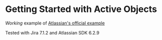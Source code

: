 # Getting Started with Active Objects
*Working* example of [Atlassian's official example](https://developer.atlassian.com/docs/atlassian-platform-common-components/active-objects/getting-started-with-active-objects)

Tested with Jira 7.1.2 and Atlassian SDK 6.2.9